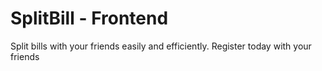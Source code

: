 # SplitBill - Frontend

Split bills with your friends easily and efficiently. Register today with your friends
